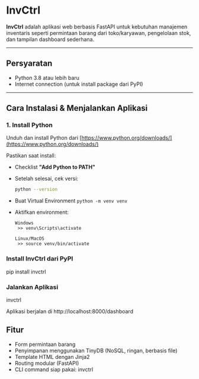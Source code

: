 # InvCtrl

**InvCtrl** adalah aplikasi web berbasis FastAPI untuk kebutuhan manajemen inventaris seperti permintaan barang dari toko/karyawan, pengelolaan stok, dan tampilan dashboard sederhana.

---

## Persyaratan

- Python 3.8 atau lebih baru  
- Internet connection (untuk install package dari PyPI)

---

## Cara Instalasi & Menjalankan Aplikasi

### 1. Install Python

Unduh dan install Python dari [https://www.python.org/downloads/](https://www.python.org/downloads/)

Pastikan saat install:
- Checklist **"Add Python to PATH"**
- Setelah selesai, cek versi:
  ```bash
  python --version

- Buat Virtual Environment
  ```python -m venv venv```

- Aktifkan environment:
  ```
  Windows
   >> venv\Scripts\activate
  ```
  ```
  Linux/MacOS
   >> source venv/bin/activate
  ```
  
### Install InvCtrl dari PyPI
pip install invctrl

### Jalankan Aplikasi
invctrl

Aplikasi berjalan di http://localhost:8000/dashboard

## Fitur
- Form permintaan barang
- Penyimpanan menggunakan TinyDB (NoSQL, ringan, berbasis file)
- Template HTML dengan Jinja2
- Routing modular (FastAPI)
- CLI command siap pakai: invctrl
